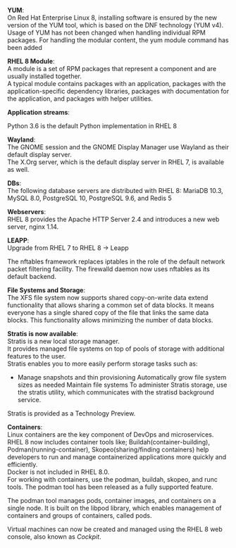 **YUM**:  
On Red Hat Enterprise Linux 8, installing software is ensured by the new version of the YUM tool, which is based on the DNF technology (YUM v4).  
Usage of YUM has not been changed when handling individual RPM packages. For handling the modular content, the yum module command has been added

**RHEL 8 Module**:  
A module is a set of RPM packages that represent a component and are usually installed together.  
A typical module contains packages with an application, packages with the application-specific dependency libraries, packages with documentation for the application, and packages with helper utilities.

**Application streams**:

Python 3.6 is the default Python implementation in RHEL 8

**Wayland**:  
The GNOME session and the GNOME Display Manager use Wayland as their default display server.  
The X.Org server, which is the default display server in RHEL 7, is available as well.

**DBs**:  
The following database servers are distributed with RHEL 8: MariaDB 10.3, MySQL 8.0, PostgreSQL 10, PostgreSQL 9.6, and Redis 5

**Webservers**:  
RHEL 8 provides the Apache HTTP Server 2.4 and introduces a new web server, nginx 1.14.

**LEAPP**:  
Upgrade from RHEL 7 to RHEL 8 -> Leapp

The nftables framework replaces iptables in the role of the default network packet filtering facility.
The firewalld daemon now uses nftables as its default backend.

**File Systems and Storage**:  
The XFS file system now supports shared copy-on-write data extend functionality that allows sharing a common set of data blocks. It means everyone has a single shared copy of the file that links the same data blocks. This functionality allows minimizing the number of data blocks.

**Stratis is now available**:  
Stratis is a new local storage manager.  
It provides managed file systems on top of pools of storage with additional features to the user.  
Stratis enables you to more easily perform storage tasks such as:

- Manage snapshots and thin provisioning
Automatically grow file system sizes as needed
Maintain file systems
To administer Stratis storage, use the stratis utility, which communicates with the stratisd background service.

Stratis is provided as a Technology Preview.


**Containers**:  
Linux containers are the key component of DevOps and microservices. RHEL 8 now includes container tools like; Buildah(container-building), Podman(running-container), Skopeo(sharing/finding containers) help developers to run and manage containerized applications more quickly and efficiently.  
Docker is not included in RHEL 8.0.  
For working with containers, use the podman, buildah, skopeo, and runc tools.
The podman tool has been released as a fully supported feature.

The podman tool manages pods, container images, and containers on a single node. It is built on the libpod library, which enables management of containers and groups of containers, called pods.

Virtual machines can now be created and managed using the RHEL 8 web console, also known as *Cockpit*.



